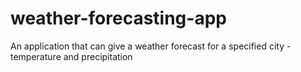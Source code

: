 # weather-forecasting-app
An application that can give a weather forecast for a specified city - temperature and precipitation

